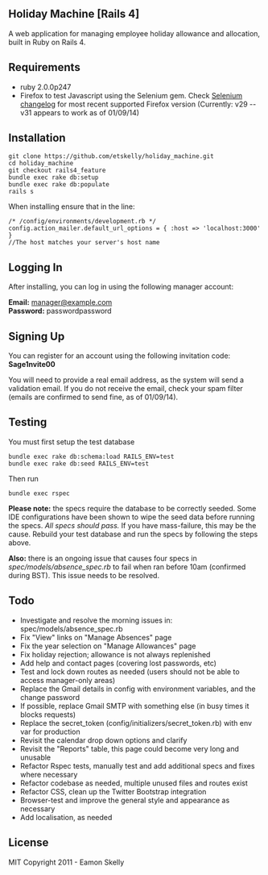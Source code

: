 Holiday Machine [Rails 4]
------------------

A web application for managing employee holiday allowance and allocation, built in Ruby on Rails 4.


Requirements
-----------

* ruby 2.0.0p247
* Firefox to test Javascript using the Selenium gem. Check [Selenium changelog] for most recent supported Firefox version (Currently: v29  --v31 appears to work as of 01/09/14)


Installation
-------------------

```
git clone https://github.com/etskelly/holiday_machine.git
cd holiday_machine
git checkout rails4_feature
bundle exec rake db:setup
bundle exec rake db:populate
rails s
```
When installing ensure that in the line:

```
/* /config/environments/development.rb */
config.action_mailer.default_url_options = { :host => 'localhost:3000' }
//The host matches your server's host name
```


Logging In
-------------------

After installing, you can log in using the following manager account:

**Email:** manager@example.com  
**Password:** passwordpassword


Signing Up
-------------------

You can register for an account using the following invitation code:  
**Sage1nvite00**

You will need to provide a real email address, as the system will send a validation email. If you do not receive the email, check your spam filter (emails are confirmed to send fine, as of 01/09/14).


Testing
-------------------
You must first setup the test database
```
bundle exec rake db:schema:load RAILS_ENV=test
bundle exec rake db:seed RAILS_ENV=test
```
Then run
```
bundle exec rspec
```

**Please note:** the specs require the database to be correctly seeded. Some IDE configurations have been shown to wipe the seed data before running the specs. *All specs should pass.* If you have mass-failure, this may be the cause. Rebuild your test database and run the specs by following the steps above.

**Also:** there is an ongoing issue that causes four specs in *spec/models/absence_spec.rb* to fail when ran before 10am (confirmed during BST). This issue needs to be resolved.


Todo 
-------------
* Investigate and resolve the morning issues in: spec/models/absence_spec.rb
* Fix "View" links on "Manage Absences" page
* Fix the year selection on "Manage Allowances" page
* Fix holiday rejection; allowance is not always replenished
* Add help and contact pages (covering lost passwords, etc)
* Test and lock down routes as needed (users should not be able to access manager-only areas)
* Replace the Gmail details in config with environment variables, and the change password
* If possible, replace Gmail SMTP with something else (in busy times it blocks requests)
* Replace the secret_token (config/initializers/secret_token.rb) with env var for production
* Revisit the calendar drop down options and clarify
* Revisit the "Reports" table, this page could become very long and unusable
* Refactor Rspec tests, manually test and add additional specs and fixes where necessary
* Refactor codebase as needed, multiple unused files and routes exist
* Refactor CSS, clean up the Twitter Bootstrap integration
* Browser-test and improve the general style and appearance as necessary
* Add localisation, as needed


License
----

MIT Copyright 2011 - Eamon Skelly


[Selenium changelog]:http://selenium.googlecode.com/git/rb/CHANGES
